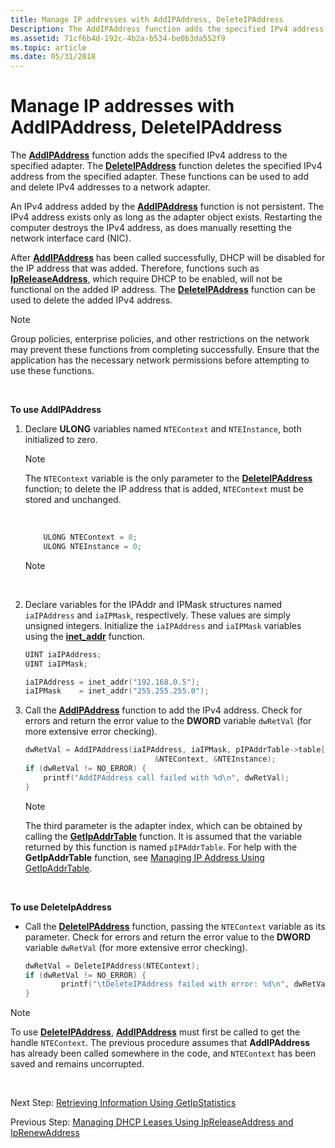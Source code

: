 ```yaml
---
title: Manage IP addresses with AddIPAddress, DeleteIPAddress
Description: The AddIPAddress function adds the specified IPv4 address to the specified adapter.
ms.assetid: 71cf6b4d-192c-4b2a-b534-be0b3da552f9
ms.topic: article
ms.date: 05/31/2018
---
```


# Manage IP addresses with AddIPAddress, DeleteIPAddress

The [**AddIPAddress**](/windows/desktop/api/Iphlpapi/nf-iphlpapi-addipaddress) function adds the specified IPv4 address to the specified adapter. The [**DeleteIPAddress**](/windows/desktop/api/Iphlpapi/nf-iphlpapi-deleteipaddress) function deletes the specified IPv4 address from the specified adapter. These functions can be used to add and delete IPv4 addresses to a network adapter.

An IPv4 address added by the [**AddIPAddress**](/windows/desktop/api/Iphlpapi/nf-iphlpapi-addipaddress) function is not persistent. The IPv4 address exists only as long as the adapter object exists. Restarting the computer destroys the IPv4 address, as does manually resetting the network interface card (NIC).

After [**AddIPAddress**](/windows/desktop/api/Iphlpapi/nf-iphlpapi-addipaddress) has been called successfully, DHCP will be disabled for the IP address that was added. Therefore, functions such as [**IpReleaseAddress**](/windows/desktop/api/Iphlpapi/nf-iphlpapi-ipreleaseaddress), which require DHCP to be enabled, will not be functional on the added IP address. The [**DeleteIPAddress**](/windows/desktop/api/Iphlpapi/nf-iphlpapi-deleteipaddress) function can be used to delete the added IPv4 address.

> [!Note]  
> Group policies, enterprise policies, and other restrictions on the network may prevent these functions from completing successfully. Ensure that the application has the necessary network permissions before attempting to use these functions.

 

**To use AddIPAddress**

1.  Declare **ULONG** variables named `NTEContext` and `NTEInstance`, both initialized to zero.
    > [!Note]  
    > The `NTEContext` variable is the only parameter to the [**DeleteIPAddress**](/windows/desktop/api/Iphlpapi/nf-iphlpapi-deleteipaddress) function; to delete the IP address that is added, `NTEContext` must be stored and unchanged.

     

    ```C++
        ULONG NTEContext = 0;
        ULONG NTEInstance = 0;
    
    ```

    

    > [!Note]  

     

2.  Declare variables for the IPAddr and IPMask structures named `iaIPAddress` and `iaIPMask`, respectively. These values are simply unsigned integers. Initialize the `iaIPAddress` and `iaIPMask` variables using the [**inet\_addr**](https://msdn.microsoft.com/library/ms738563(v=VS.85).aspx) function.
    ```C++
    UINT iaIPAddress;
    UINT iaIPMask;

    iaIPAddress = inet_addr("192.168.0.5");
    iaIPMask    = inet_addr("255.255.255.0");
    ```

    

3.  Call the [**AddIPAddress**](/windows/desktop/api/Iphlpapi/nf-iphlpapi-addipaddress) function to add the IPv4 address. Check for errors and return the error value to the **DWORD** variable `dwRetVal` (for more extensive error checking).
    ```C++
    dwRetVal = AddIPAddress(iaIPAddress, iaIPMask, pIPAddrTable->table[0].dwIndex, 
                                 &NTEContext, &NTEInstance);
    if (dwRetVal != NO_ERROR) {
        printf("AddIPAddress call failed with %d\n", dwRetVal);
    }
    ```

    

    > [!Note]  
    > The third parameter is the adapter index, which can be obtained by calling the [**GetIpAddrTable**](/windows/desktop/api/Iphlpapi/nf-iphlpapi-getipaddrtable) function. It is assumed that the variable returned by this function is named `pIPAddrTable`. For help with the **GetIpAddrTable** function, see [Managing IP Address Using GetIpAddrTable](managing-ip-addresses-using-getipaddrtable.md).

     

**To use DeleteIpAddress**

-   Call the [**DeleteIPAddress**](/windows/desktop/api/Iphlpapi/nf-iphlpapi-deleteipaddress) function, passing the `NTEContext` variable as its parameter. Check for errors and return the error value to the **DWORD** variable `dwRetVal` (for more extensive error checking).
    ```C++
    dwRetVal = DeleteIPAddress(NTEContext);
    if (dwRetVal != NO_ERROR) {
            printf("\tDeleteIPAddress failed with error: %d\n", dwRetVal);
    } 
    ```

    

> [!Note]  
> To use [**DeleteIPAddress**](/windows/desktop/api/Iphlpapi/nf-iphlpapi-deleteipaddress), [**AddIPAddress**](/windows/desktop/api/Iphlpapi/nf-iphlpapi-addipaddress) must first be called to get the handle `NTEContext`. The previous procedure assumes that **AddIPAddress** has already been called somewhere in the code, and `NTEContext` has been saved and remains uncorrupted.

 

Next Step: [Retrieving Information Using GetIpStatistics](retrieving-information-using-getipstatistics.md)

Previous Step: [Managing DHCP Leases Using IpReleaseAddress and IpRenewAddress](managing-dhcp-leases-using-ipreleaseaddress-and-iprenewaddress.md)

 

 



